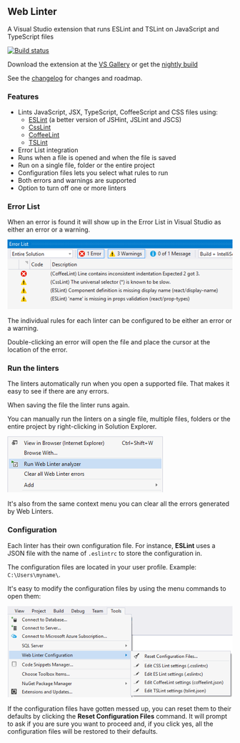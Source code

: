 ## Web Linter

A Visual Studio extension that runs ESLint and TSLint on JavaScript and
TypeScript files

[![Build status](https://ci.appveyor.com/api/projects/status/3bc3dv4tsc34mv97?svg=true)](https://ci.appveyor.com/project/madskristensen/weblinter)

Download the extension at the
[VS Gallery](https://visualstudiogallery.msdn.microsoft.com/6edc26d4-47d8-4987-82ee-7c820d79be1d)
or get the
[nightly build](http://vsixgallery.com/extension/36bf2130-106e-40f2-89ff-a2bdac6be879/)

See the
[changelog](https://github.com/madskristensen/WebLinter/blob/master/CHANGELOG.md)
for changes and roadmap.

### Features
- Lints JavaScript, JSX, TypeScript, CoffeeScript and CSS files using:
  - [ESLint](http://eslint.org/) (a better version of JSHint, JSLint and JSCS)
  - [CssLint](https://github.com/CSSLint/csslint/wiki)
  - [CoffeeLint](http://www.coffeelint.org/)
  - [TSLint](https://github.com/palantir/tslint)
- Error List integration
- Runs when a file is opened and when the file is saved
- Run on a single file, folder or the entire project
- Configuration files lets you select what rules to run
- Both errors and warnings are supported
- Option to turn off one or more linters

### Error List
When an error is found it will show up in the Error List in
Visual Studio as either an error or a warning.

![Error List](art/errorlist.png)

The individual rules for each linter can be configured to be
either an error or a warning.

Double-clicking an error will open the file and place the
cursor at the location of the error.

### Run the linters
The linters automatically run when you open a supported file.
That makes it easy to see if there are any errors.

When saving the file the linter runs again.

You can manually run the linters on a single file, multiple files,
folders or the entire project by right-clicking in Solution
Explorer.

![Context menu](art/context-menu.png)

It's also from the same context menu you can clear all the
errors generated by Web Linters.

### Configuration
Each linter has their own configuration file. For instance,
**ESLint** uses a JSON file with the name of `.eslintrc` to
store the configuration in.

The configuration files are located
in your user profile. Example: `C:\Users\myname\`.

It's easy to modify the configuration files by using the
menu commands to open them:

![Tools menu](art/tools-menu.png)

If the configuration files have gotten messed up, you can reset
them to their defaults by clicking the
**Reset Configuration Files** command. It will prompt to ask
if you are sure you want to proceed and, if you click yes,
all the configuration files will be restored to their defaults.
